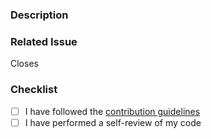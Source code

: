 ### Description

<!--- Describe your changes here. If applicable, attach a screenshot -->

### Related Issue

<!--- Please add the issue link below. Create a new issue if no issue exist already -->

Closes <!--- issue link here -->

### Checklist

- [ ] I have followed the [contribution guidelines](https://github.com/camelhr/camelhr/blob/main/CONTRIBUTING.md)
- [ ] I have performed a self-review of my code
